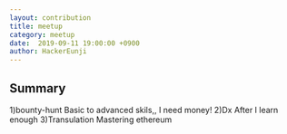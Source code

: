 ```yaml
---
layout: contribution
title: meetup
category: meetup
date:  2019-09-11 19:00:00 +0900
author: HackerEunji
---
```


## Summary
1)bounty-hunt
Basic to advanced skils,, I need money!
2)Dx
After I learn enough
3)Transulation
Mastering ethereum
